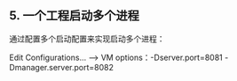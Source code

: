 ## 5. 一个工程启动多个进程

通过配置多个启动配置来实现启动多个进程：

Edit Configurations... --> VM options：-Dserver.port=8081 -Dmanager.server.port=8082